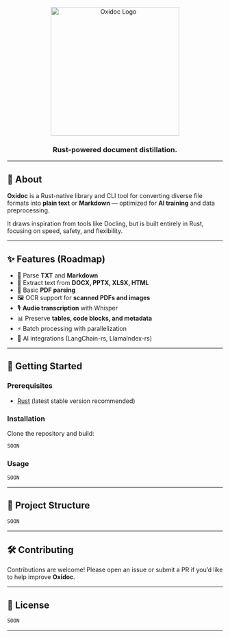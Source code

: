 
<div align="center">
  <img src="/Users/ions/oxidoc/assets/logo.png" alt="Oxidoc Logo" width="300"/>
  <h3>Rust-powered document distillation.</h3>
</div>

---

## 📖 About

**Oxidoc** is a Rust-native library and CLI tool for converting diverse file formats into **plain text** or **Markdown** — optimized for **AI training** and data preprocessing.

It draws inspiration from tools like Docling, but is built entirely in Rust, focusing on speed, safety, and flexibility.

---

## ✨ Features (Roadmap)

- 📝 Parse **TXT** and **Markdown**
- 📄 Extract text from **DOCX, PPTX, XLSX, HTML**
- 📑 Basic **PDF parsing**
- 🖼️ OCR support for **scanned PDFs and images**
- 🎙️ **Audio transcription** with Whisper
- 📊 Preserve **tables, code blocks, and metadata**
- ⚡ Batch processing with parallelization
- 🤖 AI integrations (LangChain-rs, LlamaIndex-rs)

---

## 🚀 Getting Started

### Prerequisites
- [Rust](https://www.rust-lang.org/) (latest stable version recommended)

### Installation
Clone the repository and build:

```bash
SOON
````

### Usage

```bash
SOON
```

---

## 📂 Project Structure

```bash
SOON
```

---

## 🛠️ Contributing

Contributions are welcome! Please open an issue or submit a PR if you’d like to help improve **Oxidoc**.

---

## 📜 License

```bash
SOON

```

---

